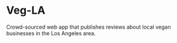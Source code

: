 # Veg-LA
Crowd-sourced web app that publishes reviews about local vegan businesses in the Los Angeles area.
